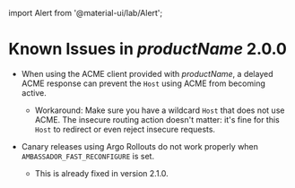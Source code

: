 import Alert from '@material-ui/lab/Alert';

Known Issues in $productName$ 2.0.0
===================================

- When using the ACME client provided with $productName$, a delayed ACME response can
  prevent the `Host` using ACME from becoming active.

   - Workaround: Make sure you have a wildcard `Host` that does not use ACME. The insecure routing
     action doesn't matter: it's fine for this `Host` to redirect or even reject insecure requests.

- Canary releases using Argo Rollouts do not work properly when `AMBASSADOR_FAST_RECONFIGURE` is set.

    - This is already fixed in version 2.1.0.
